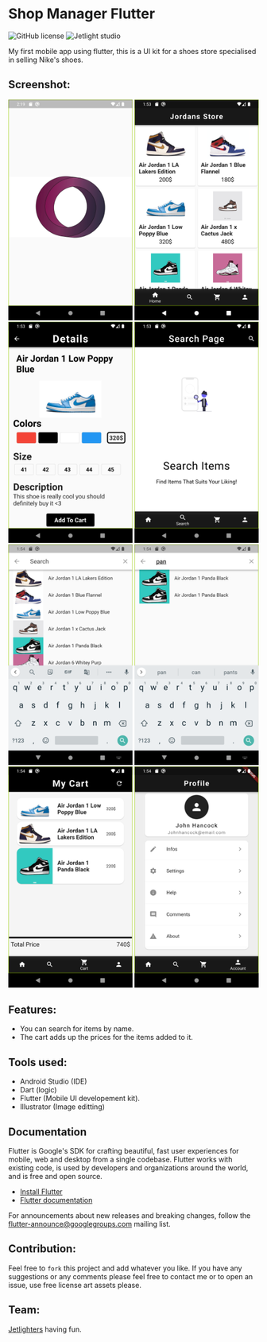 # Shop Manager Flutter

![GitHub license](https://img.shields.io/github/license/ZakiBonnor/Jordans-Store-UI.svg)
![Jetlight studio](https://img.shields.io/badge/Made%20by-Jetlight%20studio-blue.svg?color=082544)

My first mobile app using flutter, this is a UI kit for a shoes store specialised in selling Nike's shoes.

## Screenshot:
<img src="Screenshots/Screenshot_1648736379.png" width ="250"/> <img src="Screenshots/Screenshot_1648734824.png" width ="250"/> 
<img src="Screenshots/Screenshot_1648734835.png" width ="250"/> <img src="Screenshots/Screenshot_1648734838.png" width ="250"/> 
<img src="Screenshots/Screenshot_1648734842.png" width ="250"/> <img src="Screenshots/Screenshot_1648734847.png" width ="250"/>
<img src="Screenshots/Screenshot_1648734853.png" width ="250"/> <img src="Screenshots/Screenshot_1648734856.png" width ="250"/>

## Features:

* You can search for items by name.
* The cart adds up the prices for the items added to it.

## Tools used:
* Android Studio (IDE)
* Dart (logic)
* Flutter (Mobile UI developement kit).
* Illustrator (Image editting)

## Documentation

Flutter is Google's SDK for crafting beautiful, fast user experiences for
mobile, web and desktop from a single codebase. Flutter works with existing
code, is used by developers and organizations around the world, and is free
and open source.

* [Install Flutter](https://flutter.dev/get-started/)
* [Flutter documentation](https://flutter.dev/docs)

For announcements about new releases and breaking changes, follow the
[flutter-announce@googlegroups.com](https://groups.google.com/forum/#!forum/flutter-announce)
mailing list.

## Contribution:
Feel free to `fork` this project and add whatever you like. If you have any suggestions or any comments please feel free to contact me or to open an issue, use free license art assets please.

## Team:
[Jetlighters](https://github.com/JetLightStudio) having fun.
